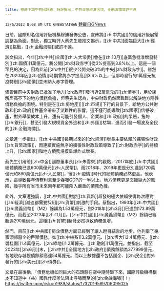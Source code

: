 ```yaml
---
title: 穆迪下調中共國評級，時評揭示：中共深陷經濟困境，金融海嘯或許不遠
---
```

`12/6/2023 8:08 AM UTC GNEWSTAIWAN` [轉載自GNews](https://gnews.org/articles/2077039)

日前，國際知名信用評級機構穆迪發佈公告，宣佈將[[zh:中共國]]的信用評級展望調整為負面。對此，獨立時評人蔡先生發推文揭示，[[zh:中共]]面臨巨大[[zh:經濟]]挑戰，[[zh:金融海嘯]]或許不遠。

  

該文指出，今年[[zh:中共]]全國[[zh:人大常委]]會在[[zh:10月]]底緊急批准增發特別[[zh:國債]]1萬億元，將公開[[zh:財政赤字]]從3%提高到3.8%以上。這是一個罕見的決定，因為此前[[zh:中共]]很少公開突破3%的中央[[zh:財政赤字]]。雖然在2020年因[[zh:疫情]]時期曾將赤字提高到3.6%以上，但那時發行的1萬億元抗疫特別[[zh:國債]]並未納入赤字管理。

  

儘管目前中央財政已批准了地方[[zh:政府]]發行近2萬億元的[[zh:債券]]，用於緩解居高不下的地方債務負擔，但蔡先生認為，中央財政仍然面臨難以解決地方隱性債務負擔的困境。特別是在[[zh:房地產]][[zh:市場]]下行的背景下，給地方公共財政和[[zh:政府]]性基金帶來了災難性的影響。這不僅可能導致[[zh:國家]]信譽破產，對外舉債成本上升，還有可能引發個人、企業和[[zh:政府]]的呆賬，拖垮[[zh:銀行]]，甚至引發大規模資金外逃和[[zh:外匯]]枯竭，進而引發一場波及全民的[[zh:金融海嘯]]。

  

文章進一步指出，[[zh:中共國]]長期以來的[[zh:經濟]]增長主要依賴於擴張性財政[[zh:貨幣政策]]，而連續實施無序的擴張性財政政策導致了[[zh:財政赤字]]的持續上升，[[zh:國家]]和地方債務規模呈爆炸式增長。

  

蔡先生引用前[[zh:中金]]國際董事長[[zh:朱雲來]]的觀點，2017年底[[zh:中共國]]總體債務已達600萬億元[[zh:人民幣]]，而2018年、2019年更是分別達到720萬億元和860萬億元[[zh:人民幣]]，後[[zh:疫情]]時代的總體債務必然更高。他表示，這導致每年債務利息至少吞噬GDP的一半以上。地方債務更是面臨巨大的風險，幾乎所有省市未來兩年都可能陷入嚴重的債務危機。

  

此外，文章還強調，[[zh:中共國]]對於[[zh:貨幣]]超發的極大依賴使得每次應對[[zh:經濟]]減速都需要採用[[zh:貨幣]]刺激的手段。蔡指出，1990年[[zh:中共國]][[zh:廣義貨幣]]（M2）餘額為1.53萬億元，到2018年[[zh:3月]]已達到173.99萬億元，而截至2023年[[zh:11月]]，[[zh:中共國]][[zh:廣義貨幣]]（M2）餘額已經超過290萬億元。這種[[zh:貨幣]]超發必然導致債務激增。

  

然而，目前[[zh:中共國]]房企債務方面已經到了讓人瞪目結舌的地步。他列舉了幾家頭部房企的巨額債務，如[[zh:中植系]]3.2萬億元、[[zh:恆大]]2.4萬億元、[[zh:碧桂園]]1.4萬億元、[[zh:綠地]]1.2萬億元、[[zh:融創]]1萬億元。並指出，截至2023年[[zh:6月]]末，[[zh:中共]]全國地方[[zh:政府]]債務餘額為377999億元，各地現存城投債餘額高達54萬億元。而以上數據還不包括國企、[[zh:民企]]對外發行的[[zh:美元]][[zh:債券]]。

  

文章在最後稱，「債務危機如同巨大的石頭懸在空中隨時砸下來，國際評級機構根本不知道中（共）國靠什麼辦法阻止呼嘯而至的[[zh:金融海嘯]]！」
[https://twitter.com/cskun1989/status/1732019569706095025 ](https://twitter.com/cskun1989/status/1732019569706095025 )
